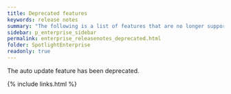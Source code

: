 ```yaml
---
title: Deprecated features
keywords: release notes
summary: "The following is a list of features that are no longer supported starting with Spotlight Enterprise 13.1"
sidebar: p_enterprise_sidebar
permalink: enterprise_releasenotes_deprecated.html
folder: SpotlightEnterprise
readonly: true
---
```


The auto update feature has been deprecated.

{% include links.html %}
